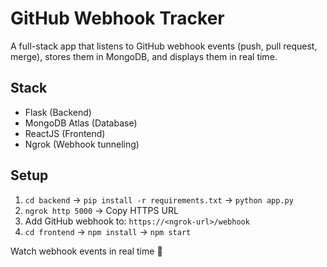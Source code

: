 
# GitHub Webhook Tracker

A full-stack app that listens to GitHub webhook events (push, pull request, merge), stores them in MongoDB, and displays them in real time.

## Stack

- Flask (Backend)
- MongoDB Atlas (Database)
- ReactJS (Frontend)
- Ngrok (Webhook tunneling)

## Setup

1. `cd backend` → `pip install -r requirements.txt` → `python app.py`
2. `ngrok http 5000` → Copy HTTPS URL
3. Add GitHub webhook to: `https://<ngrok-url>/webhook`
4. `cd frontend` → `npm install` → `npm start`

Watch webhook events in real time 🎉
